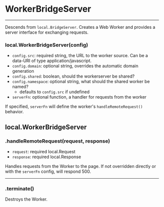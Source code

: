 WorkerBridgeServer
==================

---

Descends from `local.BridgeServer`. Creates a Web Worker and provides a server interface for exchanging requests.

### local.WorkerBridgeServer(config)

 - `config.src`: required string, the URL to the worker source. Can be a data-URI of type application/javascript.
 - `config.domain`: optional string, overrides the automatic domain generation
 - `config.shared`: boolean, should the workerserver be shared?
 - `config.namespace`: optional string, what should the shared worker be named?
   - defaults to `config.src` if undefined
 - `serverFn`: optional function, a handler for requests from the worker

If specified, `serverFn` will define the worker's `handleRemoteRequest()` behavior.

## local.WorkerBridgeServer

### .handleRemoteRequest(request, response)

 - `request`: required local.Request
 - `response`: required local.Response

Handles requests from the Worker to the page. If not overridden directly or with the `serverFn` config, will respond 500.

---

### .terminate()

Destroys the Worker.